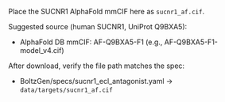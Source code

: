 Place the SUCNR1 AlphaFold mmCIF here as `sucnr1_af.cif`.

Suggested source (human SUCNR1, UniProt Q9BXA5):
- AlphaFold DB mmCIF: AF-Q9BXA5-F1 (e.g., AF-Q9BXA5-F1-model_v4.cif)

After download, verify the file path matches the spec:
- BoltzGen/specs/sucnr1_ecl_antagonist.yaml -> `data/targets/sucnr1_af.cif`

